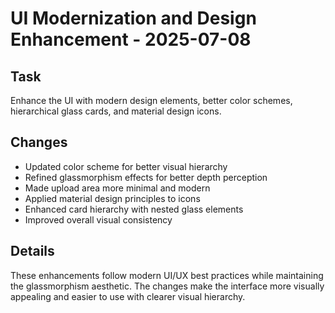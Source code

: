 # UI Modernization and Design Enhancement - 2025-07-08

## Task
Enhance the UI with modern design elements, better color schemes, hierarchical glass cards, and material design icons.

## Changes
- Updated color scheme for better visual hierarchy
- Refined glassmorphism effects for better depth perception
- Made upload area more minimal and modern
- Applied material design principles to icons
- Enhanced card hierarchy with nested glass elements
- Improved overall visual consistency

## Details
These enhancements follow modern UI/UX best practices while maintaining the glassmorphism aesthetic. The changes make the interface more visually appealing and easier to use with clearer visual hierarchy.
